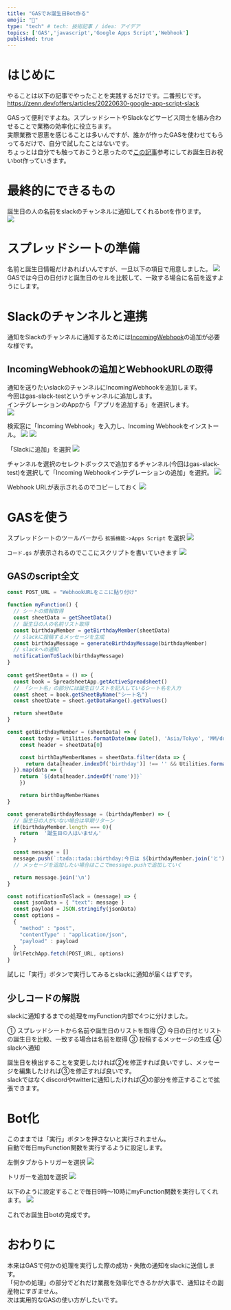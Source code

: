 ```yaml
---
title: "GASでお誕生日Bot作る"
emoji: "🎂"
type: "tech" # tech: 技術記事 / idea: アイデア
topics: ['GAS','javascript','Google Apps Script','Webhook']
published: true
---
```


# はじめに
やることは以下の記事でやったことを実践するだけです。二番煎じです。
https://zenn.dev/offers/articles/20220630-google-app-script-slack

GASって便利ですよね。スプレッドシートやSlackなどサービス同士を組み合わせることで業務の効率化に役立ちます。  
実際業務で恩恵を感じることは多いんですが、誰かが作ったGASを使わせてもらってるだけで、自分で試したことはないです。  
ちょっとは自分でも触っておこうと思ったので[この記事](https://zenn.dev/offers/articles/20220630-google-app-script-slack)参考にしてお誕生日お祝いbot作っていきます。

# 最終的にできるもの
誕生日の人の名前をslackのチャンネルに通知してくれるbotを作ります。  
![](https://storage.googleapis.com/zenn-user-upload/39eccfea98c7-20220717.png)


# スプレッドシートの準備
名前と誕生日情報だけあればいんですが、一旦以下の項目で用意しました。
![](https://storage.googleapis.com/zenn-user-upload/7a1943a50630-20220717.png)
GASでは今日の日付けと誕生日のセルを比較して、一致する場合に名前を返すようにします。

# Slackのチャンネルと連携
通知をSlackのチャンネルに通知するためには[IncomingWebhook](https://slack.com/intl/ja-jp/help/articles/115005265063-Slack-%E3%81%A7%E3%81%AE-Incoming-Webhook-%E3%81%AE%E5%88%A9%E7%94%A8)の追加が必要な様です。

## IncomingWebhookの追加とWebhookURLの取得
通知を送りたいslackのチャンネルにIncomingWebhookを追加します。  
今回はgas-slack-testというチャンネルに追加します。  
インテグレーションのAppから「アプリを追加する」を選択します。  
![](https://storage.googleapis.com/zenn-user-upload/af2f25381e6d-20220717.png)

検索窓に「Incoming Webhook」を入力し、Incoming Webhookをインストール。
![](https://storage.googleapis.com/zenn-user-upload/dccc9f2f4dd2-20220717.png)
![](https://storage.googleapis.com/zenn-user-upload/1d0ef365ec26-20220717.png)

「Slackに追加」を選択
![](https://storage.googleapis.com/zenn-user-upload/ac471a6c76e6-20220717.png)

チャンネルを選択のセレクトボックスで追加するチャンネル(今回はgas-slack-test)を選択して「Incoming Webhookインテグレーションの追加」を選択。
![](https://storage.googleapis.com/zenn-user-upload/f97867f4bfdc-20220717.png)

Webhook URLが表示されるのでコピーしておく
![](https://storage.googleapis.com/zenn-user-upload/b8dbf66253c3-20220717.png)

# GASを使う
スプレッドシートのツールバーから `拡張機能->Apps Script` を選択
![](https://storage.googleapis.com/zenn-user-upload/82e3b63e567b-20220717.png)

`コード.gs` が表示されるのでここにスクリプトを書いていきます
![](https://storage.googleapis.com/zenn-user-upload/5ddb54e8e7b8-20220717.png)

## GASのscript全文
```js
const POST_URL = "WebhookURLをここに貼り付け"

function myFunction() {
  // シートの情報取得
  const sheetData = getSheetData()
  // 誕生日の人の名前リスト取得
  const birthdayMember = getBirthdayMember(sheetData)
  // slackに投稿するメッセージを生成
  const birthdayMessage = generateBirthdayMessage(birthdayMember)
  // slackへの通知
  notificationToSlack(birthdayMessage)
}
  
const getSheetData = () => {
  const book = SpreadsheetApp.getActiveSpreadsheet()
  // 「シート名」の部分には誕生日リストを記入しているシート名を入力
  const sheet = book.getSheetByName("シート名")
  const sheetDate = sheet.getDataRange().getValues()

  return sheetDate
}

const getBirthdayMember = (sheetData) => {
    const today = Utilities.formatDate(new Date(), 'Asia/Tokyo', 'MM/dd')
    const header = sheetData[0]

    const birthDayMemberNames = sheetData.filter(data => {
      return data[header.indexOf('birthday')] !== '' && Utilities.formatDate(new Date(data[header.indexOf('birthday')]), 'Asia/Tokyo', 'MM/dd') === today
  }).map(data => {
    return `${data[header.indexOf('name')]}`
    })

    return birthDayMemberNames
}

const generateBirthdayMessage = (birthdayMember) => {
  // 誕生日の人がいない場合は早期リターン
  if(birthdayMember.length === 0){
    return  '誕生日の人はいません'
  }

  const message = []
  message.push(`:tada::tada::birthday:今日は ${birthdayMember.join('と')} のお誕生日です！:birthday::tada::tada:`)
  // メッセージを追加したい場合はここでmessage.pushで追加していく

  return message.join('\n')
}

const notificationToSlack = (message) => {
  const jsonData = { "text": message }
  const payload = JSON.stringify(jsonData)
  const options =
  {
    "method" : "post",
    "contentType" : "application/json",
    "payload" : payload
  }
  UrlFetchApp.fetch(POST_URL, options)
}
```
試しに「実行」ボタンで実行してみるとslackに通知が届くはずです。

## 少しコードの解説
slackに通知するまでの処理をmyFunction内部で4つに分けました。  

① スプレッドシートから名前や誕生日のリストを取得
② 今日の日付とリストの誕生日を比較、一致する場合は名前を取得
③ 投稿するメッセージの生成
④ slackへ通知

誕生日を検出することを変更したければ②を修正すれば良いですし、メッセージを編集したければ③を修正すれば良いです。  
slackではなくdiscordやtwitterに通知したければ④の部分を修正することで拡張できます。  

# Bot化
このままでは「実行」ボタンを押さないと実行されません。  
自動で毎日myFunction関数を実行するように設定します。

左側タブからトリガーを選択
![](https://storage.googleapis.com/zenn-user-upload/7c3507d19ea4-20220717.png)

トリガーを追加を選択
![](https://storage.googleapis.com/zenn-user-upload/79e93c5341b5-20220717.png)

以下のように設定することで毎日9時〜10時にmyFunction関数を実行してくれます。
![](https://storage.googleapis.com/zenn-user-upload/16f72dfe2475-20220717.png)

これでお誕生日botの完成です。

# おわりに
本来はGASで何かの処理を実行した際の成功・失敗の通知をslackに送信します。  
「何かの処理」の部分でどれだけ業務を効率化できるかが大事で、通知はその副産物にすぎません。  
次は実用的なGASの使い方がしたいです。
